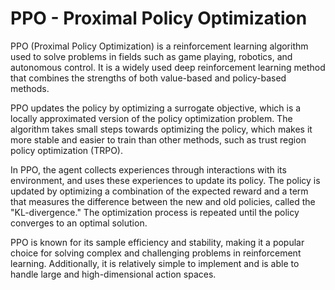 # PPO - Proximal Policy Optimization

PPO (Proximal Policy Optimization) is a reinforcement learning algorithm used to solve problems in fields such as game playing, robotics, and autonomous control. It is a widely used deep reinforcement learning method that combines the strengths of both value-based and policy-based methods.

PPO updates the policy by optimizing a surrogate objective, which is a locally approximated version of the policy optimization problem. The algorithm takes small steps towards optimizing the policy, which makes it more stable and easier to train than other methods, such as trust region policy optimization (TRPO).

In PPO, the agent collects experiences through interactions with its environment, and uses these experiences to update its policy. The policy is updated by optimizing a combination of the expected reward and a term that measures the difference between the new and old policies, called the "KL-divergence." The optimization process is repeated until the policy converges to an optimal solution.

PPO is known for its sample efficiency and stability, making it a popular choice for solving complex and challenging problems in reinforcement learning. Additionally, it is relatively simple to implement and is able to handle large and high-dimensional action spaces.
